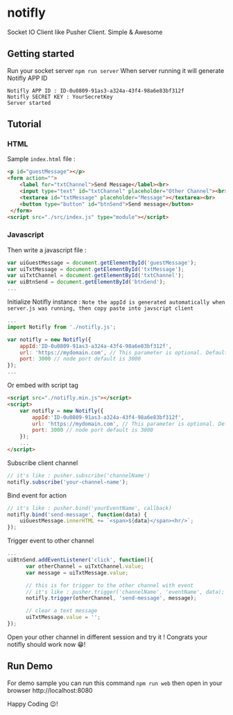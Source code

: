 # notifly
Socket IO Client like Pusher Client. Simple &amp; Awesome

## Getting started
Run your socket server
``npm run server``
When server running it will generate Notifly APP ID
```terminal
Notifly APP ID : ID-0u0809-91as3-a324a-43f4-98a6e83bf312f
Notifly SECRET KEY : YourSecretKey
Server started
```
## Tutorial
### HTML
Sample ``index.html`` file :
```html
<p id="guestMessage"></p>
<form action="">
    <label for="txtChannel">Send Message</label><br>
    <input type="text" id="txtChannel" placeholder="Other Channel"><br>
    <textarea id="txtMessage" placeholder="Message"></textarea><br>
    <button type="button" id="btnSend">Send message</button>
 </form>
<script src="./src/index.js" type="module"></script>
```
### Javascript
Then write a javascript file :
```javascript
var uiGuestMessage = document.getElementById('guestMessage');
var uiTxtMessage = document.getElementById('txtMessage');
var uiTxtChannel = document.getElementById('txtChannel');
var uiBtnSend = document.getElementById('btnSend');
...
```

Initialize Notifly instance :
``Note the appId is generated automatically when server.js was running, then copy paste into javscript client``
```javascript
...
import Notifly from './notifly.js';

var notifly = new Notifly({
    appId:'ID-0u0809-91as3-a324a-43f4-98a6e83bf312f',
    url: 'https://mydomain.com', // This parameter is optional. Default is : localhost
    port: 3000 // node port default is 3000
});
...
```
Or embed with script tag
```html
<script src="./notifly.min.js"></script>
<script>
    var notifly = new Notifly({
        appId:'ID-0u0809-91as3-a324a-43f4-98a6e83bf312f',
        url: 'https://mydomain.com', // This parameter is optional. Default is : localhost
        port: 3000 // node port default is 3000
    });
    ...
</script>
```
Subscribe client channel
```javascript
// it's like : pusher.subscribe('channelName')
notifly.subscribe('your-channel-name');
```
Bind event for action
```javascript
// it's like : pusher.bind('yourEventName', callback)
notifly.bind('send-message', function(data) {
    uiGuestMessage.innerHTML += `<span>${data}</span><hr/>`;
});
```
Trigger event to other channel
```javascript
...
uiBtnSend.addEventListener('click', function(){
      var otherChannel = uiTxtChannel.value;
      var message = uiTxtMessage.value;

      // this is for trigger to the other channel with event
      // it's like : pusher.trigger('channelName', 'eventName', data);
      notifly.trigger(otherChannel, 'send-message', message);

      // clear a text message
      uiTxtMessage.value = '';
});
```
Open your other channel in different session and try it !
Congrats your notifly should work now 😁!

## Run Demo
For demo sample you can run this command
``npm run web``
then open in your browser
http://localhost:8080

Happy Coding 😉!
